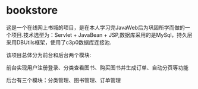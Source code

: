 # bookstore
<p>这是一个在线网上书城的项目，是在本人学习完JavaWeb后为巩固所学而做的一个项目.技术选型为：Servlet + JavaBean + JSP,数据库采用的是MySql，持久层采用DBUtils框架，使用了c3p0数据库连接池.</p>
<p>该项目总体分为前台和后台两个模块:</p>
<p> 前台实现用户注册登录、分类查看图书、购买图书并生成订单、自动分页等功能</p>
<p> 后台有三个模块：分类管理、图书管理、订单管理</p>
